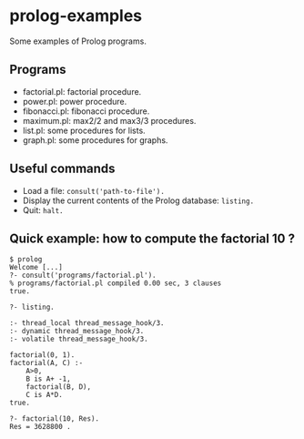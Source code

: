 # prolog-examples

Some examples of Prolog programs.

## Programs
- factorial.pl: factorial procedure.
- power.pl: power procedure.
- fibonacci.pl: fibonacci procedure.
- maximum.pl: max2/2 and max3/3 procedures.
- list.pl: some procedures for lists.
- graph.pl: some procedures for graphs.

## Useful commands
- Load a file: `consult('path-to-file').`
- Display the current contents of the Prolog database: `listing.`
- Quit:  `halt.`

## Quick example: how to compute the factorial 10 ?

```
$ prolog 
Welcome [...]
?- consult('programs/factorial.pl').
% programs/factorial.pl compiled 0.00 sec, 3 clauses
true.

?- listing.

:- thread_local thread_message_hook/3.
:- dynamic thread_message_hook/3.
:- volatile thread_message_hook/3.

factorial(0, 1).
factorial(A, C) :-
	A>0,
	B is A+ -1,
	factorial(B, D),
	C is A*D.
true.

?- factorial(10, Res).
Res = 3628800 .
```